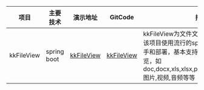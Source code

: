 | 项目         | 主要技术 | 演示地址                                                | GitCode                                                      | 描述                  |
| ------------ | -------- | ------------------------------------------------------- | ------------------------------------------------------------ | --------------------- |
| kkFileView |spring boot| [kkFileView](https://kkfileview.keking.cn/zh-cn/index.html) | [kkFileView](https://gitee.com/kekingcn/file-online-preview) |kkFileView为文件文档在线预览解决方案，该项目使用流行的spring boot搭建，易上手和部署，基本支持主流办公文档的在线预览，如doc,docx,xls,xlsx,ppt,pptx,pdf,txt,zip,rar,图片,视频,音频等等
